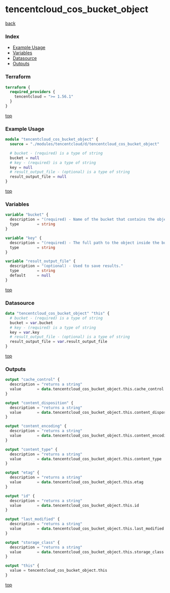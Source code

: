 # tencentcloud_cos_bucket_object

[back](../tencentcloud.md)

### Index

- [Example Usage](#example-usage)
- [Variables](#variables)
- [Datasource](#datasource)
- [Outputs](#outputs)

### Terraform

```terraform
terraform {
  required_providers {
    tencentcloud = ">= 1.56.1"
  }
}
```

[top](#index)

### Example Usage

```terraform
module "tencentcloud_cos_bucket_object" {
  source = "./modules/tencentcloud/d/tencentcloud_cos_bucket_object"

  # bucket - (required) is a type of string
  bucket = null
  # key - (required) is a type of string
  key = null
  # result_output_file - (optional) is a type of string
  result_output_file = null
}
```

[top](#index)

### Variables

```terraform
variable "bucket" {
  description = "(required) - Name of the bucket that contains the objects to query."
  type        = string
}

variable "key" {
  description = "(required) - The full path to the object inside the bucket."
  type        = string
}

variable "result_output_file" {
  description = "(optional) - Used to save results."
  type        = string
  default     = null
}
```

[top](#index)

### Datasource

```terraform
data "tencentcloud_cos_bucket_object" "this" {
  # bucket - (required) is a type of string
  bucket = var.bucket
  # key - (required) is a type of string
  key = var.key
  # result_output_file - (optional) is a type of string
  result_output_file = var.result_output_file
}
```

[top](#index)

### Outputs

```terraform
output "cache_control" {
  description = "returns a string"
  value       = data.tencentcloud_cos_bucket_object.this.cache_control
}

output "content_disposition" {
  description = "returns a string"
  value       = data.tencentcloud_cos_bucket_object.this.content_disposition
}

output "content_encoding" {
  description = "returns a string"
  value       = data.tencentcloud_cos_bucket_object.this.content_encoding
}

output "content_type" {
  description = "returns a string"
  value       = data.tencentcloud_cos_bucket_object.this.content_type
}

output "etag" {
  description = "returns a string"
  value       = data.tencentcloud_cos_bucket_object.this.etag
}

output "id" {
  description = "returns a string"
  value       = data.tencentcloud_cos_bucket_object.this.id
}

output "last_modified" {
  description = "returns a string"
  value       = data.tencentcloud_cos_bucket_object.this.last_modified
}

output "storage_class" {
  description = "returns a string"
  value       = data.tencentcloud_cos_bucket_object.this.storage_class
}

output "this" {
  value = tencentcloud_cos_bucket_object.this
}
```

[top](#index)